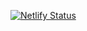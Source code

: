 [![Netlify Status](https://api.netlify.com/api/v1/badges/190c6f60-7423-4a67-8342-9246aace9606/deploy-status)](https://app.netlify.com/sites/acme-cosmetics/deploys)

